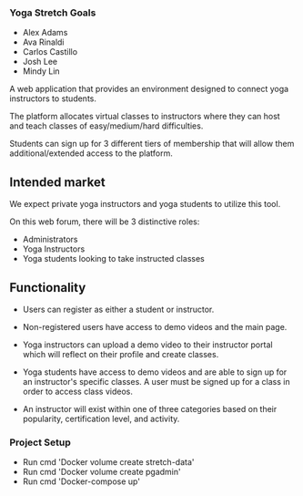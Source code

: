 ### Yoga Stretch Goals

* Alex Adams
* Ava Rinaldi
* Carlos Castillo
* Josh Lee
* Mindy Lin

A web application that provides an environment designed to connect yoga instructors to students.

The platform allocates virtual classes to instructors where they can host and teach classes of easy/medium/hard difficulties.

Students can sign up for 3 different tiers of membership that will allow them additional/extended access to the platform.


## Intended market

We expect private yoga instructors and yoga students to utilize this tool. 

On this web forum, there will be 3 distinctive roles:
* Administrators
* Yoga Instructors
* Yoga students looking to take instructed classes

## Functionality

  * Users can register as either a student or instructor.

  * Non-registered users have access to demo videos and the main page.

  * Yoga instructors can upload a demo video to their instructor portal which will reflect on their profile and create classes.

  * Yoga students have access to demo videos and are able to sign up for an instructor's specific classes. A user must be signed up for a class in order to access class videos.

  * An instructor will exist within one of three categories based on their popularity, certification level, and activity. 

### Project Setup
* Run cmd 'Docker volume create stretch-data'
* Run cmd 'Docker volume create pgadmin'
* Run cmd 'Docker-compose up'